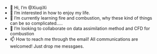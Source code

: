 - 👋 Hi, I’m @XiuqiXi
- 👀 I’m interested in how to enjoy my life.
- 🌱 I’m currently learning fire and combustion, why these kind of things can be so complicated.....
- 💞️ I’m looking to collaborate on data assimilation method and CFD for combustion
- 📫 How to reach me through the email! All communications are welcomed! Just drop me messgaes. 

<!---
XiuqiXi/XiuqiXi is a ✨ special ✨ repository because its `README.md` (this file) appears on your GitHub profile.
You can click the Preview link to take a look at your changes.
--->
